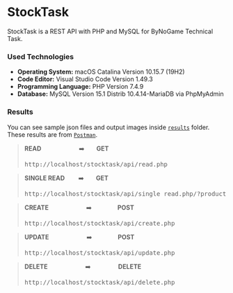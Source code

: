 # StockTask
StockTask is a REST API with PHP and MySQL for ByNoGame Technical Task.

### Used Technologies
- **Operating System:** macOS Catalina Version 10.15.7 (19H2)
- **Code Editor:** Visual Studio Code Version 1.49.3
- **Programming Language:** PHP Version 7.4.9
- **Database:** MySQL Version 15.1 Distrib 10.4.14-MariaDB via PhpMyAdmin


### Results
You can see sample json files and output images inside [`results`](https://github.com/YlmRdm/StockTask/tree/main/results) folder. These results are from [`Postman`](https://www.postman.com/).
<p>

> **READ** &nbsp;&nbsp;&nbsp;&nbsp;&nbsp;&nbsp;&nbsp;&nbsp;&nbsp;&nbsp;&nbsp;&nbsp;&nbsp;&nbsp;&nbsp;&nbsp;&nbsp;&nbsp;&nbsp;&nbsp; :arrow_right: &nbsp;&nbsp;&nbsp;&nbsp;&nbsp;&nbsp;**GET**<pre>http://localhost/stocktask/api/read.php</pre>

> **SINGLE READ** &nbsp;&nbsp;&nbsp;&nbsp;&nbsp;&nbsp; :arrow_right: &nbsp;&nbsp;&nbsp;&nbsp;&nbsp;&nbsp;**GET**<pre>http://localhost/stocktask/api/single_read.php/?product_id=20</pre>

> **CREATE** &nbsp;&nbsp;&nbsp;&nbsp;&nbsp;&nbsp;&nbsp;&nbsp;&nbsp;&nbsp;&nbsp;&nbsp;&nbsp;&nbsp;&nbsp;&nbsp;&nbsp;&nbsp;&nbsp;&nbsp; :arrow_right: &nbsp;&nbsp;&nbsp;&nbsp;&nbsp;&nbsp;&nbsp;&nbsp;&nbsp;&nbsp;&nbsp;&nbsp;&nbsp;&nbsp;**POST**<pre>http://localhost/stocktask/api/create.php</pre></p>

> **UPDATE** &nbsp;&nbsp;&nbsp;&nbsp;&nbsp;&nbsp;&nbsp;&nbsp;&nbsp;&nbsp;&nbsp;&nbsp;&nbsp;&nbsp;&nbsp;&nbsp;&nbsp;&nbsp;&nbsp;&nbsp; :arrow_right: &nbsp;&nbsp;&nbsp;&nbsp;&nbsp;&nbsp;&nbsp;&nbsp;&nbsp;&nbsp;&nbsp;&nbsp;&nbsp;&nbsp;**POST**<pre>http://localhost/stocktask/api/update.php</pre>

> **DELETE** &nbsp;&nbsp;&nbsp;&nbsp;&nbsp;&nbsp;&nbsp;&nbsp;&nbsp;&nbsp;&nbsp;&nbsp;&nbsp;&nbsp;&nbsp;&nbsp;&nbsp;&nbsp;&nbsp;&nbsp; :arrow_right: &nbsp;&nbsp;&nbsp;&nbsp;&nbsp;&nbsp;&nbsp;&nbsp;&nbsp;&nbsp;&nbsp;&nbsp;&nbsp;&nbsp;&nbsp;**DELETE**<pre>http://localhost/stocktask/api/delete.php</pre></p>